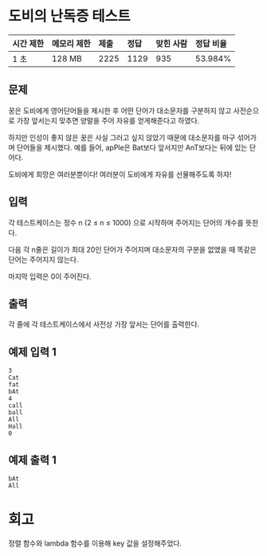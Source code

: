 # 도비의 난독증 테스트 

| 시간 제한 | 메모리 제한 | 제출 | 정답 | 맞힌 사람 | 정답 비율 |
| :-------- | :---------- | :--- | :--- | :-------- | :-------- |
| 1 초      | 128 MB      | 2225 | 1129 | 935       | 53.984%   |

## 문제

꿍은 도비에게 영어단어들을 제시한 후 어떤 단어가 대소문자를 구분하지 않고 사전순으로 가장 앞서는지 맞추면 양말을 주어 자유를 얻게해준다고 하였다.

하지만 인성이 좋지 않은 꿍은 사실 그러고 싶지 않았기 때문에 대소문자를 마구 섞어가며 단어들을 제시했다. 예를 들어, apPle은 Bat보다 앞서지만 AnT보다는 뒤에 있는 단어다.

도비에게 희망은 여러분뿐이다! 여러분이 도비에게 자유를 선물해주도록 하자!

## 입력

각 테스트케이스는 정수 n (2 ≤ n ≤ 1000) 으로 시작하며 주어지는 단어의 개수를 뜻한다.

다음 각 n줄은 길이가 최대 20인 단어가 주어지며 대소문자의 구분을 없앴을 때 똑같은 단어는 주어지지 않는다.

마지막 입력은 0이 주어진다.

## 출력

각 줄에 각 테스트케이스에서 사전상 가장 앞서는 단어를 출력한다.

## 예제 입력 1

```
3
Cat
fat
bAt
4
call
ball
All
Hall
0
```

## 예제 출력 1

```
bAt
All
```

# 회고

정렬 함수와 lambda 함수를 이용해 key 값을 설정해주었다.